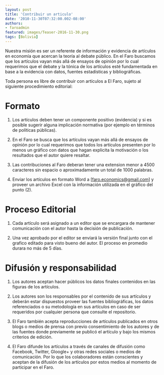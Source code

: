```yaml
---
layout: post
title: 'Contribuir un articulo'
date: '2010-11-30T07:32:00.002-08:00'
authors:
- faroadmin
featured: images/Teaser-2016-11-30.png
tags: [Bolivia]
---
```


Nuestra misión es ser un referente de información y evidencia de artículos en economía que acercan la teoría al debate público. En el Faro buscamos que los artículos vayan más allá de ensayos de opinión por lo cual requerimos que el debate y la tónica de los artículos esté fundamentada en base a la evidencia con datos, fuentes estadísticas y bibliográficas.

Toda persona es libre de contribuir con artículos a El Faro, sujeto al siguiente procedimiento editorial:

# Formato

1. Los artículos deben tener un componente positivo (evidencia) y si es posible sugerir alguna implicación normativa (por ejemplo en términos de políticas públicas).

2. En el Faro se busca que los artículos vayan más allá de ensayos de opinión por lo cual requerimos que todos los artículos presenten por lo menos un gráfico con datos que hagan explicita la motivación o los resultados que el autor quiere resaltar.

3. Las contribuciones al Faro deberan tener una extension menor a 4500 caracteres sin espacio o aproximadamente un total de 1000 palabras.

4. Enviar los artículos en formato Word a [faro.economics@gmail.com] y proveer un archivo Excel con la información utilizada en el gráfico del punto (2).


# Proceso Editorial

1. Cada artículo será asignado a un editor que se encargara de mantener comunicación con el autor hasta la decisión de publicación.

2. Una vez aprobado por el editor se enviará la versión final junto con el grafico editado para visto bueno del autor. El proceso en promedio durara no más de 5 días.

# Difusión y responsabilidad

1. Los autores aceptan hacer públicos los datos finales contenidos en las figuras de los artículos.

2. Los autores son los responsables por el contenido de sus artículos y deberán estar dispuestos proveer las fuentes bibliográficas, los datos referenciados o su metodología en sus artículos en caso de ser requeridos por cualquier persona que consulte el repositorio.

3. El Faro también acepta reproducciones de artículos publicados en otros blogs o medios de prensa con previo consentimiento de los autores y de las fuentes donde previamente se publicó el artículo y bajo los mismos criterios de edición.

4. El Faro difunde los artículos a través de canales de difusión como Facebook, Twitter, Gloogle+ y otras redes sociales o medios de comunicación. Por lo que los colaboradores están conscientes y aceptan de la difusión de los artículos por estos medios al momento de participar en el Faro.
